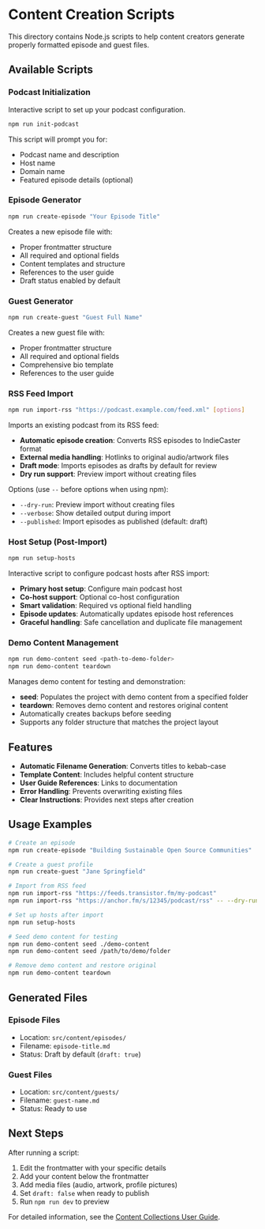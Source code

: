 # Content Creation Scripts

This directory contains Node.js scripts to help content creators generate properly formatted episode and guest files.

## Available Scripts

### Podcast Initialization
Interactive script to set up your podcast configuration.

```bash
npm run init-podcast
```

This script will prompt you for:
- Podcast name and description
- Host name
- Domain name
- Featured episode details (optional)

### Episode Generator
```bash
npm run create-episode "Your Episode Title"
```

Creates a new episode file with:
- Proper frontmatter structure
- All required and optional fields
- Content templates and structure
- References to the user guide
- Draft status enabled by default

### Guest Generator
```bash
npm run create-guest "Guest Full Name"
```

Creates a new guest file with:
- Proper frontmatter structure
- All required and optional fields
- Comprehensive bio template
- References to the user guide

### RSS Feed Import
```bash
npm run import-rss "https://podcast.example.com/feed.xml" [options]
```

Imports an existing podcast from its RSS feed:
- **Automatic episode creation**: Converts RSS episodes to IndieCaster format
- **External media handling**: Hotlinks to original audio/artwork files
- **Draft mode**: Imports episodes as drafts by default for review
- **Dry run support**: Preview import without creating files

Options (use `--` before options when using npm):
- `--dry-run`: Preview import without creating files
- `--verbose`: Show detailed output during import
- `--published`: Import episodes as published (default: draft)

### Host Setup (Post-Import)
```bash
npm run setup-hosts
```

Interactive script to configure podcast hosts after RSS import:
- **Primary host setup**: Configure main podcast host
- **Co-host support**: Optional co-host configuration
- **Smart validation**: Required vs optional field handling
- **Episode updates**: Automatically updates episode host references
- **Graceful handling**: Safe cancellation and duplicate file management

### Demo Content Management
```bash
npm run demo-content seed <path-to-demo-folder>
npm run demo-content teardown
```

Manages demo content for testing and demonstration:
- **seed**: Populates the project with demo content from a specified folder
- **teardown**: Removes demo content and restores original content
- Automatically creates backups before seeding
- Supports any folder structure that matches the project layout

## Features

- **Automatic Filename Generation**: Converts titles to kebab-case
- **Template Content**: Includes helpful content structure
- **User Guide References**: Links to documentation
- **Error Handling**: Prevents overwriting existing files
- **Clear Instructions**: Provides next steps after creation

## Usage Examples

```bash
# Create an episode
npm run create-episode "Building Sustainable Open Source Communities"

# Create a guest profile
npm run create-guest "Jane Springfield"

# Import from RSS feed
npm run import-rss "https://feeds.transistor.fm/my-podcast"
npm run import-rss "https://anchor.fm/s/12345/podcast/rss" -- --dry-run --verbose

# Set up hosts after import
npm run setup-hosts

# Seed demo content for testing
npm run demo-content seed ./demo-content
npm run demo-content seed /path/to/demo/folder

# Remove demo content and restore original
npm run demo-content teardown
```

## Generated Files

### Episode Files
- Location: `src/content/episodes/`
- Filename: `episode-title.md`
- Status: Draft by default (`draft: true`)

### Guest Files
- Location: `src/content/guests/`
- Filename: `guest-name.md`
- Status: Ready to use

## Next Steps

After running a script:
1. Edit the frontmatter with your specific details
2. Add your content below the frontmatter
3. Add media files (audio, artwork, profile pictures)
4. Set `draft: false` when ready to publish
5. Run `npm run dev` to preview

For detailed information, see the [Content Collections User Guide](../docs/content-collections-user-guide.md). 
